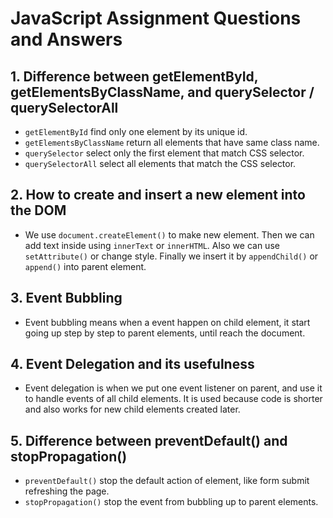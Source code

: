 # JavaScript Assignment Questions and Answers

## 1. Difference between getElementById, getElementsByClassName, and querySelector / querySelectorAll

- `getElementById` find only one element by its unique id.  
- `getElementsByClassName` return all elements that have same class name.  
- `querySelector` select only the first element that match CSS selector.  
- `querySelectorAll` select all elements that match the CSS selector.  

## 2. How to create and insert a new element into the DOM

- We use `document.createElement()` to make new element. Then we can add text inside using `innerText` or `innerHTML`. Also we can use `setAttribute()` or change style. Finally we insert it by `appendChild()` or `append()` into parent element.  

## 3. Event Bubbling

- Event bubbling means when a event happen on child element, it start going up step by step to parent elements, until reach the document.  

## 4. Event Delegation and its usefulness

- Event delegation is when we put one event listener on parent, and use it to handle events of all child elements. It is used because code is shorter and also works for new child elements created later.  

## 5. Difference between preventDefault() and stopPropagation()

- `preventDefault()` stop the default action of element, like form submit refreshing the page.  
- `stopPropagation()` stop the event from bubbling up to parent elements.  
